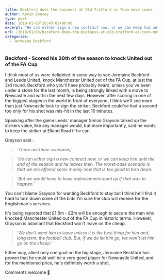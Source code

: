 ```yaml
---
title: Beckford does the business at Old Trafford as Toon move looms
author: Kevin Doocey
type: post
date: 2010-01-03T19:40:02+00:00
excerpt: "He can either sign a new contract now, or we can keep him until the end of the season and he leaves then..."
url: /2010/01/03/beckford-does-the-business-at-old-trafford-as-toon-move-looms/
categories:
  - Jermaine Beckford
---
```


### Beckford - Scored his 20th of the season to knock United out of the FA Cup

I think most of us were delighted in some way to see Jermaine Beckford and Leeds United, knock Manchester United out of the FA Cup, at just the 3rd round. Beckford who you'll have probably heard, unless you've been under a stone for the last month, is being strongly linked with a move to Newcastle and within the next few days. However, after scoring in one of the biggest stages in the world in front of everyone, I think we'll see more than just Newcastle look to sign the striker. Beckford could've had a second too only for his shot was mis-hit in the last 10 minutes.

Speaking after the game Leeds' manager Simon Grayson talked up the strikers value, like any manager would, but more importantly, said he wants to keep the striker at Elland Road if he can.

Grayson said :

> _'There are three scenarios,'_

> _'He can either sign a new contract now, or we can keep him until the end of the season and he leaves then. The worst-case scenario is that we are offered some money now that is too good to turn down._

> _'But we would have to have replacements lined up if that was to happen.'_

You can't blame Grayson for wanting Beckford to stay but I think he'll find it hard to turn down some of the bids I'm sure the club will receive for the Englishman's services.

It's being reported that £1.5m - £2m will be enough to secure the man who knocked Manchester United out of the FA Cup in historic terms. However, Grayson is adamant that Beckford won't leave on the cheap.

> _'We don't want him to leave unless it is the best thing for him and, long term, the football club. But, if we do let him go, we won't let him go on the cheap.'_

Either way, albeit only one goal on the big stage, Jermaine Beckford has proven that he could well be a very good player for Newcastle United, and for the mentioned price, he's definitely worth a shot.

Comments welcome 🙂

